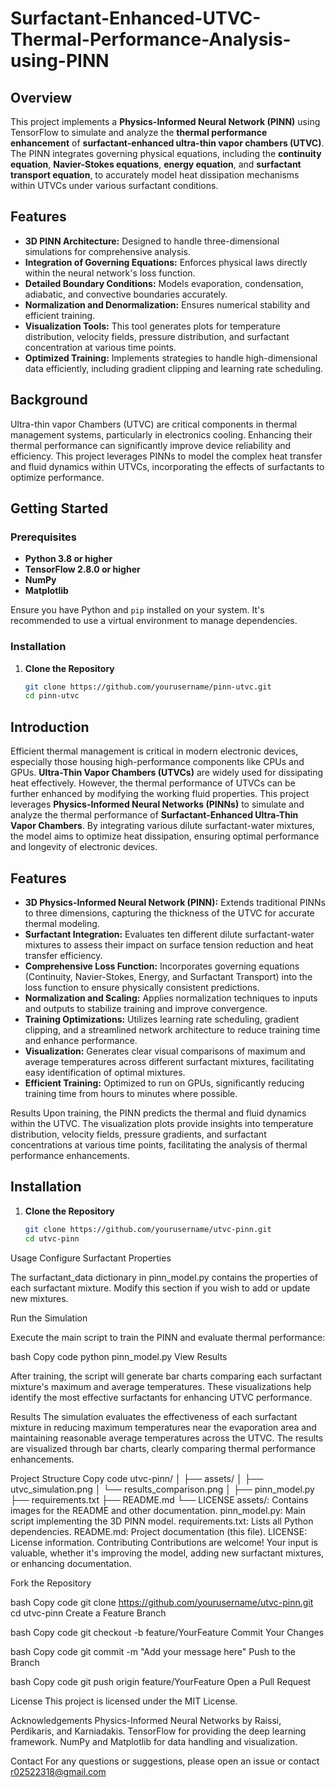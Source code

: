 # Surfactant-Enhanced-UTVC-Thermal-Performance-Analysis-using-PINN

## Overview

This project implements a **Physics-Informed Neural Network (PINN)** using TensorFlow to simulate and analyze the **thermal performance enhancement** of **surfactant-enhanced ultra-thin vapor chambers (UTVC)**. The PINN integrates governing physical equations, including the **continuity equation**, **Navier-Stokes equations**, **energy equation**, and **surfactant transport equation**, to accurately model heat dissipation mechanisms within UTVCs under various surfactant conditions.

## Features

- **3D PINN Architecture:** Designed to handle three-dimensional simulations for comprehensive analysis.
- **Integration of Governing Equations:** Enforces physical laws directly within the neural network's loss function.
- **Detailed Boundary Conditions:** Models evaporation, condensation, adiabatic, and convective boundaries accurately.
- **Normalization and Denormalization:** Ensures numerical stability and efficient training.
- **Visualization Tools:** This tool generates plots for temperature distribution, velocity fields, pressure distribution, and surfactant concentration at various time points.
- **Optimized Training:** Implements strategies to handle high-dimensional data efficiently, including gradient clipping and learning rate scheduling.

## Background

Ultra-thin vapor Chambers (UTVC) are critical components in thermal management systems, particularly in electronics cooling. Enhancing their thermal performance can significantly improve device reliability and efficiency. This project leverages PINNs to model the complex heat transfer and fluid dynamics within UTVCs, incorporating the effects of surfactants to optimize performance.

## Getting Started

### Prerequisites

- **Python 3.8 or higher**
- **TensorFlow 2.8.0 or higher**
- **NumPy**
- **Matplotlib**

Ensure you have Python and `pip` installed on your system. It's recommended to use a virtual environment to manage dependencies.

### Installation

1. **Clone the Repository**

   ```bash
   git clone https://github.com/yourusername/pinn-utvc.git
   cd pinn-utvc

## Introduction

Efficient thermal management is critical in modern electronic devices, especially those housing high-performance components like CPUs and GPUs. **Ultra-Thin Vapor Chambers (UTVCs)** are widely used for dissipating heat effectively. However, the thermal performance of UTVCs can be further enhanced by modifying the working fluid properties. This project leverages **Physics-Informed Neural Networks (PINNs)** to simulate and analyze the thermal performance of **Surfactant-Enhanced Ultra-Thin Vapor Chambers**. By integrating various dilute surfactant-water mixtures, the model aims to optimize heat dissipation, ensuring optimal performance and longevity of electronic devices.

## Features

- **3D Physics-Informed Neural Network (PINN):** Extends traditional PINNs to three dimensions, capturing the thickness of the UTVC for accurate thermal modeling.
- **Surfactant Integration:** Evaluates ten different dilute surfactant-water mixtures to assess their impact on surface tension reduction and heat transfer efficiency.
- **Comprehensive Loss Function:** Incorporates governing equations (Continuity, Navier-Stokes, Energy, and Surfactant Transport) into the loss function to ensure physically consistent predictions.
- **Normalization and Scaling:** Applies normalization techniques to inputs and outputs to stabilize training and improve convergence.
- **Training Optimizations:** Utilizes learning rate scheduling, gradient clipping, and a streamlined network architecture to reduce training time and enhance performance.
- **Visualization:** Generates clear visual comparisons of maximum and average temperatures across different surfactant mixtures, facilitating easy identification of optimal mixtures.
- **Efficient Training:** Optimized to run on GPUs, significantly reducing training time from hours to minutes where possible.


Results
Upon training, the PINN predicts the thermal and fluid dynamics within the UTVC. The visualization plots provide insights into temperature distribution, velocity fields, pressure gradients, and surfactant concentrations at various time points, facilitating the analysis of thermal performance enhancements.

## Installation

1. **Clone the Repository**
   ```bash
   git clone https://github.com/yourusername/utvc-pinn.git
   cd utvc-pinn

Usage
Configure Surfactant Properties

The surfactant_data dictionary in pinn_model.py contains the properties of each surfactant mixture. Modify this section if you wish to add or update new mixtures.

Run the Simulation

Execute the main script to train the PINN and evaluate thermal performance:

bash
Copy code
python pinn_model.py
View Results

After training, the script will generate bar charts comparing each surfactant mixture's maximum and average temperatures. These visualizations help identify the most effective surfactants for enhancing UTVC performance.

Results
The simulation evaluates the effectiveness of each surfactant mixture in reducing maximum temperatures near the evaporation area and maintaining reasonable average temperatures across the UTVC. The results are visualized through bar charts, clearly comparing thermal performance enhancements.

Project Structure
Copy code
utvc-pinn/
│
├── assets/
│   ├── utvc_simulation.png
│   └── results_comparison.png
│
├── pinn_model.py
├── requirements.txt
├── README.md
└── LICENSE
assets/: Contains images for the README and other documentation.
pinn_model.py: Main script implementing the 3D PINN model.
requirements.txt: Lists all Python dependencies.
README.md: Project documentation (this file).
LICENSE: License information.
Contributing
Contributions are welcome! Your input is valuable, whether it's improving the model, adding new surfactant mixtures, or enhancing documentation.

Fork the Repository

bash
Copy code
git clone https://github.com/yourusername/utvc-pinn.git
cd utvc-pinn
Create a Feature Branch

bash
Copy code
git checkout -b feature/YourFeature
Commit Your Changes

bash
Copy code
git commit -m "Add your message here"
Push to the Branch

bash
Copy code
git push origin feature/YourFeature
Open a Pull Request

License
This project is licensed under the MIT License.

Acknowledgements
Physics-Informed Neural Networks by Raissi, Perdikaris, and Karniadakis.
TensorFlow for providing the deep learning framework.
NumPy and Matplotlib for data handling and visualization.

Contact
For any questions or suggestions, please open an issue or contact r02522318@gmail.com
